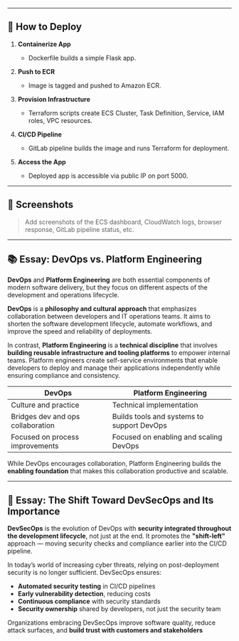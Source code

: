 
---

## 🚀 How to Deploy

1. **Containerize App**
   - Dockerfile builds a simple Flask app.

2. **Push to ECR**
   - Image is tagged and pushed to Amazon ECR.

3. **Provision Infrastructure**
   - Terraform scripts create ECS Cluster, Task Definition, Service, IAM roles, VPC resources.

4. **CI/CD Pipeline**
   - GitLab pipeline builds the image and runs Terraform for deployment.

5. **Access the App**
   - Deployed app is accessible via public IP on port 5000.

---

## 📸 Screenshots

> Add screenshots of the ECS dashboard, CloudWatch logs, browser response, GitLab pipeline status, etc.

---

## 📚 Essay: DevOps vs. Platform Engineering

**DevOps** and **Platform Engineering** are both essential components of modern software delivery, but they focus on different aspects of the development and operations lifecycle.

**DevOps** is a **philosophy and cultural approach** that emphasizes collaboration between developers and IT operations teams. It aims to shorten the software development lifecycle, automate workflows, and improve the speed and reliability of deployments.

In contrast, **Platform Engineering** is a **technical discipline** that involves **building reusable infrastructure and tooling platforms** to empower internal teams. Platform engineers create self-service environments that enable developers to deploy and manage their applications independently while ensuring compliance and consistency.

| DevOps                             | Platform Engineering                        |
|------------------------------------|---------------------------------------------|
| Culture and practice               | Technical implementation                    |
| Bridges dev and ops collaboration | Builds tools and systems to support DevOps  |
| Focused on process improvements    | Focused on enabling and scaling DevOps      |

While DevOps encourages collaboration, Platform Engineering builds the **enabling foundation** that makes this collaboration productive and scalable.

---

## 🔐 Essay: The Shift Toward DevSecOps and Its Importance

**DevSecOps** is the evolution of DevOps with **security integrated throughout the development lifecycle**, not just at the end. It promotes the **"shift-left"** approach — moving security checks and compliance earlier into the CI/CD pipeline.

In today’s world of increasing cyber threats, relying on post-deployment security is no longer sufficient. DevSecOps ensures:

- **Automated security testing** in CI/CD pipelines
- **Early vulnerability detection**, reducing costs
- **Continuous compliance** with security standards
- **Security ownership** shared by developers, not just the security team

Organizations embracing DevSecOps improve software quality, reduce attack surfaces, and **build trust with customers and stakeholders**
